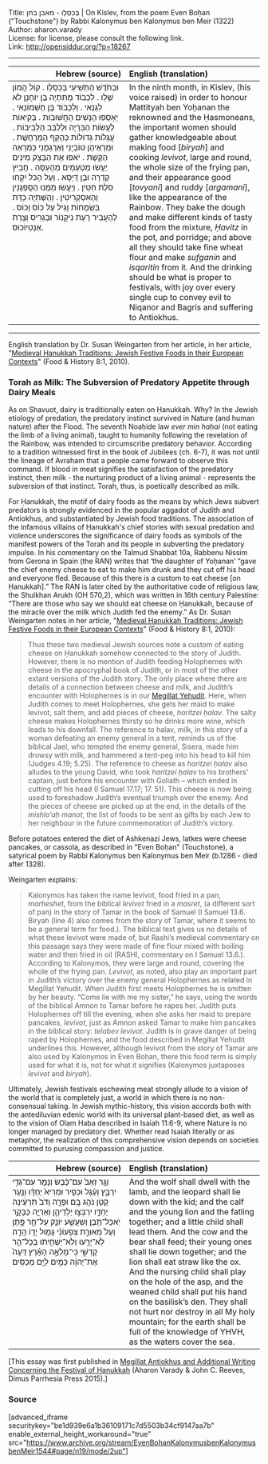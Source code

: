 <html>
<head></head>
<body>
Title: בְּכִסְלֵו - מאבן בֹחן | On Kislev, from the poem Even Boḥan ("Touchstone") by Rabbi Kalonymus ben Kalonymus ben Meir (1322)<br />
Author: aharon.varady<br />
License: for license, please consult the following link.<br />
Link: <a href="http://opensiddur.org/?p=18267">http://opensiddur.org/?p=18267</a>
<p />
<hr />

<table style="margin-left: auto;margin-right: auto;" class="draggable">
<thead><tr><th id="x" style="text-align: right;">Hebrew (source)</th><th style="text-align: left;">English (translation)</th></tr></thead>
<tbody>
<tr>
<td style="vertical-align:top;" width="46%">
<div class="liturgy"><span lang="he">
וּבַחֹדֶשׁ הַתְּשִׁיעִי בְּכִסְלֵו . 
קוֹל הֲמוֹן שָׁלֵו . 
לִכְבוֹד מַתִּתְיָה בֶן יוֹחָנָן לֹא לִגְנֵאי . 
וְלִכְבוֹד בֶּן חַשְׁמוֹנַאי . 
יֵאָסְפוּ הַנָּשִׁים הַחֲשׁוּבוֹת . 
בְּקִיאוֹת לַעֲשׂוֹת הַבִּרְיָה וּלְלַבֵּב הַלְּבִיבוֹת . 
עֲגָלוֹת גְדוֹלוֹת כְּהֶקֵּף הַמַּרְחֶשֶׁת . 
וּמַרְאֵיהֶן טוֹבְיָנִי וְאַרְגְּמָנִי 
כְּמַרְאֵה הַקֶּשֶׁת . 
יֹאפוּ אֶת הַבָּצֵק מִינִים יַעֲשׂוּ מַטְעַמִים מֵהָעִסָּה . 
חֲבִיץ קְדֵרָה וּבֶן דַּיְסָא . 
וְעַל הַכֹּל יִקְחוּ סֹלֶת חִטִּין . 
וְיַעֲשׂוּ מִמֶּנוּ הַסֻּפְגָּנִין וְהָאִסְקְרִיטִין . 
וְהַשְּׁתִיָה כַדָּת בִּשְׂמָחוֹת 
וָגִיל עַל כוֹס וָכוֹס . 
לְהַעֲבִיר רָעַת נִיקָנוֹר וּבַגְרִיס וְצָרַת אַנְטִיוֹכוּס.
</span></div>
</td>
 
<td style="vertical-align:top;" width="53%">
<div class="english">
In the ninth month, in Kislev, 
(his voice raised)
in order to honour Mattityah ben Yoḥanan the reknowned 
and the Ḥasmoneans, 
the important women should gather
knowledgeable about making food [<em>biryah</em>] and cooking <em>levivot</em>,
large and round, the whole size of the frying pan, 
and their appearance good [<em>tovyani</em>] and ruddy [<em>argamani</em>], 
like the appearance of the Rainbow.
They bake the dough and make different kinds of tasty food from the mixture,
<em>Ḥavitz</em> in the pot, and porridge; 
and above all they should take fine wheat flour 
and make <em>sufganin</em> and <em>isqaritin</em> from it.
And the drinking should be what is proper to festivals, 
with joy over every single cup 
to convey evil to Niqanor and Bagris and suffering to Antiokhus.
</div>
</td></tr></tbody></table>

<hr />

English translation by Dr. Susan Weingarten from her article, in her article, "<a href="https://www.academia.edu/12348903/Medieval_Hanukkah_traditions_Jewish_festive_foods_in_their_European_contexts">Medieval Hanukkah Traditions: Jewish Festive Foods in their European Contexts</a>" (Food &amp; History 8:1, 2010).

<h3>Torah as Milk: The Subversion of Predatory Appetite through Dairy Meals</h3>

As on Shavuot, dairy is traditionally eaten on Ḥanukkah. Why? In the Jewish etiology of predation, the predatory instinct survived in Nature (and human nature) after the Flood. The seventh Noaḥide law <em>ever min haḥai</em> (not eating the limb of a living animal), taught to humanity following the revelation of the Rainbow, was intended to circumscribe predatory behavior. According to a tradition witnessed first in the book of Jubilees (ch. 6-7), it was not until the lineage of Avraham that a people came forward to observe this command. If blood in meat signifies the satisfaction of the predatory instinct, then milk - the nurturing product of a living animal - represents the subversion of that instinct. Torah, thus, is poetically described as milk.

For Ḥanukkah, the motif of dairy foods as the means by which Jews subvert predators is strongly evidenced in the popular aggadot of Judith and Antiokhus, and substantiated by Jewish food traditions. The association of the infamous villains of Ḥanukkah's chief stories with sexual predation and violence underscores the significance of dairy foods as symbols of the manifest powers of the Torah and its people in subverting the predatory impulse. In his commentary on the Talmud Shabbat 10a, Rabbenu Nissim from Gerona in Spain (the RAN) writes that ‘the daughter of Yoḥanan’ “gave the chief enemy cheese to eat to make him drunk and they cut off his head and everyone fled. Because of this there is a custom to eat cheese [on Ḥanukkah].” The RAN is later cited by the authoritative code of religious law, the Shulkhan Arukh (OH 570,2), which was written in 16th century Palestine: “There are those who say we should eat cheese on Ḥanukkah, because of the miracle over the milk which Judith fed the enemy.” As Dr. Susan Weingarten notes in her article, "<a href="http://books.openedition.org/obp/1045?lang=en">Medieval Hanukkah Traditions: Jewish Festive Foods in their European Contexts</a>" (Food &amp; History 8:1, 2010):

<blockquote>Thus these two medieval Jewish sources note a custom of eating cheese on Ḥanukkah somehow connected to the story of Judith. However, there is no mention of Judith feeding Holophernes with cheese in the apocryphal book of Judith, or in most of the other extant versions of the Judith story. The only place where there are details of a connection between cheese and milk, and Judith’s encounter with Holophernes is in our <a href="https://opensiddur.org/prayers-for/special-days/commemorative-days/hanukkah/megillat-yehudit-for-hanukkah/">Megillat Yehudit</a>. Here, when Judith comes to meet Holophernes, she gets her maid to make levivot, salt them, and add pieces of cheese, <em>haritzei ḥalav</em>. The salty cheese makes Holophernes thirsty so he drinks more wine, which leads to his downfall. The reference to halav, milk, in this story of a woman defeating an enemy general in a tent, reminds us of the biblical Jael, who tempted the enemy general, Sisera, made him drowsy with milk, and hammered a tent-peg into his head to kill him (Judges 4.19; 5.25). The reference to cheese as <em>haritzei ḥalav</em> also alludes to the young David, who took <em>haritzei ḥalav</em> to his brothers’ captain, just before his encounter with Goliath – which ended in cutting off his head (I Samuel 17.17; 17. 51). This cheese is now being used to foreshadow Judith’s eventual triumph over the enemy. And the pieces of cheese are picked up at the end, in the details of the <em>mishlo’aḥ manot</em>, the list of foods to be sent as gifts by each Jew to her neighbour in the future commemoration of Judith’s victory.</blockquote>

Before potatoes entered the diet of Ashkenazi Jews, latkes were cheese pancakes, or cassola, as described in "Even Boḥan" (Touchstone), a satyrical poem by Rabbi Kalonymus ben Kalonymus ben Meir (b.1286 - died after 1328).

Weingarten explains:

<blockquote>Kalonymos has taken the name levivot, food fried in a pan, <em>marheshet</em>, from the biblical <em>levivot</em> fried in a <em>masret</em>, (a different sort of pan) in the story of Tamar in the book of Samuel (I Samuel 13.6. Biryah (line 4) also comes from the story of Tamar, where it seems to be a general term for food.). The biblical text gives us no details of what these levivot were made of, but Rashi’s medieval commentary on this passage says they were made of fine flour mixed with boiling water and then fried in oil (RASHI, commentary on I Samuel 13.6.). According to Kalonymos, they were large and round, covering the whole of the frying pan. <em>Levivot</em>, as noted, also play an important part in Judith’s victory over the enemy general Holophernes as related in Megillat Yehudit. When Judith first meets Holophernes he is smitten by her beauty. “Come lie with me my sister,” he says, using the words of the biblical Amnon to Tamar before he rapes her. Judith puts Holophernes off till the evening, when she asks her maid to prepare pancakes, <em>levivot</em>, just as Amnon asked Tamar to make him pancakes in the biblical story: <em>telabev levivot</em>. Judith is in grave danger of being raped by Holophernes, and the food described in Megillat Yehudit underlines this. However, although levivot from the story of Tamar are also used by Kalonymos in Even Boḥan, there this food term is simply used for what it is, not for what it signifies (Kalonymos juxtaposes <em>levivot</em> and <em>biryah</em>).</blockquote>

Ultimately, Jewish festivals eschewing meat strongly allude to a vision of the world that is completely just, a world in which there is no non-consensual taking. In Jewish mythic-history, this vision accords both with the  antediluvian edenic world with its universal plant-based diet, as well as to the vision of Olam Haba described in Isaiah 11:6-9, where Nature is no longer managed by predatory diet. Whether read Isaiah literally or as metaphor, the realization of this comprehensive vision depends on societies committed to purusing compassion and justice.

<table style="margin-left: auto;margin-right: auto;" class="draggable">
<thead><tr><th id="x" style="text-align: right;">Hebrew (source)</th><th style="text-align: left;">English (translation)</th></tr></thead>
<tbody>
<tr>
<td style="vertical-align:top;" width="46%">
<div class="liturgy"><span lang="he">
וְגָ֤ר זְאֵב֙ עִם־כֶּ֔בֶשׂ 
וְנָמֵ֖ר עִם־גְּדִ֣י יִרְבָּ֑ץ 
וְעֵ֨גֶל וּכְפִ֤יר וּמְרִיא֙ יַחְדָּ֔ו 
וְנַ֥עַר קָטֹ֖ן נֹהֵ֥ג בָּֽם׃ 
וּפָרָ֤ה וָדֹב֙ תִּרְעֶ֔ינָה יַחְדָּ֖ו 
יִרְבְּצ֣וּ יַלְדֵיהֶ֑ן 
וְאַרְיֵ֖ה כַּבָּקָ֥ר יֹֽאכַל־תֶּֽבֶן׃ 
וְשִֽׁעֲשַׁ֥ע יוֹנֵ֖ק עַל־חֻ֣ר פָּ֑תֶן 
וְעַל֙ מְאוּרַ֣ת צִפְעוֹנִ֔י גָּמ֖וּל יָד֥וֹ הָדָֽה׃ 
לֹֽא־יָרֵ֥עוּ וְלֹֽא־יַשְׁחִ֖יתוּ בְּכָל־הַ֣ר קָדְשִׁ֑י 
כִּֽי־מָלְאָ֣ה הָאָ֗רֶץ דֵּעָה֙ אֶת־יְהוָ֔ה 
כַּמַּ֖יִם לַיָּ֥ם מְכַסִּֽים׃
</span></div>
</td>
 
<td style="vertical-align:top;" width="53%">
<div class="english">
And the wolf shall dwell with the lamb, 
and the leopard shall lie down with the kid; 
and the calf and the young lion and the fatling together; 
and a little child shall lead them. 
And the cow and the bear shall feed; 
their young ones shall lie down together; 
and the lion shall eat straw like the ox. 
And the nursing child shall play on the hole of the asp, 
and the weaned child shall put his hand on the basilisk’s den. 
They shall not hurt nor destroy in all My holy mountain; 
for the earth shall be full of the knowledge of YHVH, 
as the waters cover the sea. 
</div>
</td></tr></tbody></table>

[This essay was first published in <a href="http://dimus.parrhesia.press/megillat-antiokhus-for-ḥanukah/">Megillat Antiokhus and Additional Writing Concerning the Festival of Hanukkah</a> (Aharon Varady &amp; John C. Reeves, Dimus Parrhesia Press 2015).]

<h3>Source</h3>

[advanced_iframe securitykey="be1d939e6a1b36109171c7d5503b34cf9147aa7b" enable_external_height_workaround="true" src="https://www.archive.org/stream/EvenBohanKalonymusbenKalonymusbenMeir1544#page/n19/mode/2up"]
</body>
</html>